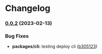 # Changelog

### [0.0.2](https://www.github.com/Frankeo/set-app/compare/cli-v0.0.1...cli-v0.0.2) (2023-02-13)


### Bug Fixes

* **packages/cli:** testing deploy cli ([b305123](https://www.github.com/Frankeo/set-app/commit/b30512390e84841724a01f4517096a6be14bd4ba))

